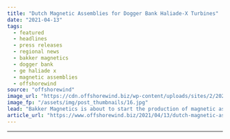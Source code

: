 ```yaml
---
title: "Dutch Magnetic Assemblies for Dogger Bank Haliade-X Turbines"
date: "2021-04-13"
tags: 
  - featured
  - headlines
  - press releases
  - regional news
  - bakker magnetics
  - dogger bank
  - ge haliade x
  - magnetic assemblies
  - offshorewind
source: "offshorewind"
image_url: "https://cdn.offshorewind.biz/wp-content/uploads/sites/2/2021/04/13105513/Dutch-Magnetic-Assemblies-for-Dogger-Bank-Haliade-X-Turbines.jpg"
image_fp: "/assets/img/post_thumbnails/16.jpg"
lead: "Bakker Magnetics is about to start the production of magnetic assemblies for the GE"
article_url: "https://www.offshorewind.biz/2021/04/13/dutch-magnetic-assemblies-for-dogger-bank-haliade-x-turbines/"
---
```


---
